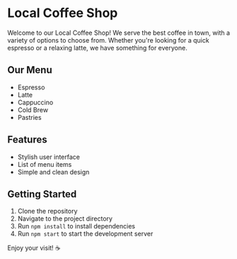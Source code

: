 # Local Coffee Shop

Welcome to our Local Coffee Shop! We serve the best coffee in town, with a variety of options to choose from. Whether you're looking for a quick espresso or a relaxing latte, we have something for everyone.

## Our Menu
- Espresso
- Latte
- Cappuccino
- Cold Brew
- Pastries

## Features
- Stylish user interface
- List of menu items
- Simple and clean design

## Getting Started
1. Clone the repository
2. Navigate to the project directory
3. Run `npm install` to install dependencies
4. Run `npm start` to start the development server

Enjoy your visit! ☕